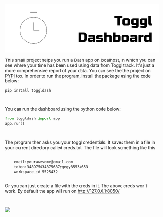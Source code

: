 
![](https://github.com/atharva-2001/Toggl-Dashboard/blob/main/toggldash/images/Untitled.png?raw=true)


This small project helps you run a Dash app on localhost, in which you can see where your time has been used using data from Toggl track. It's just a more comprehensive report of your data. 
You can see the the project on [PYPI](https://pypi.org/project/toggldash/) too. In order to run the program, install the package using the code below:

```
pip install toggldash
```
</br>

You can run the dashboard using the python code below:
```python
from toggldash import app
app.run()
```
</br>

The program then asks you your toggl credentials. It saves them in a file in your current directory called creds.txt. The file will look something like this
```

    email:yourawesome@email.com
    token:348975634875687ygegy85534653
    workspace_id:5525432
    
```
Or you can just create a file with the creds in it. The above creds won't work.
By default the app will run on http://127.0.0.1:8050/

</br>

![](https://github.com/bigpappathanos-web/Toggl-Dashboard/blob/main/toggldash/images/Peek%202020-10-12%2013-26.gif?raw=true )

